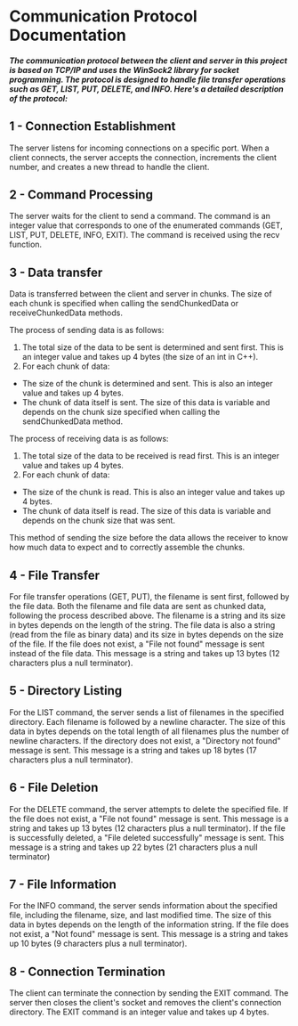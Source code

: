 # Communication Protocol Documentation

#### *The communication protocol between the client and server in this project is based on TCP/IP and uses the WinSock2 library for socket programming. The protocol is designed to handle file transfer operations such as GET, LIST, PUT, DELETE, and INFO. Here's a detailed description of the protocol:*

## 1 - Connection Establishment
The server listens for incoming connections on a specific port. When a client connects, the server accepts the connection, increments the client number, and creates a new thread to handle the client.
## 2 - Command Processing
The server waits for the client to send a command. The command is an integer value that corresponds to one of the enumerated commands (GET, LIST, PUT, DELETE, INFO, EXIT). The command is received using the recv function.
## 3 - Data transfer
Data is transferred between the client and server in chunks. The size of each chunk is specified when calling the sendChunkedData or receiveChunkedData methods.

The process of sending data is as follows:  
1. The total size of the data to be sent is determined and sent first. This is an integer value and takes up 4 bytes (the size of an int in C++).  
2. For each chunk of data:
* The size of the chunk is determined and sent. This is also an integer value and takes up 4 bytes.
* The chunk of data itself is sent. The size of this data is variable and depends on the chunk size specified when calling the sendChunkedData method.

The process of receiving data is as follows:
1. The total size of the data to be received is read first. This is an integer value and takes up 4 bytes.
2. For each chunk of data:
* The size of the chunk is read. This is also an integer value and takes up 4 bytes.
* The chunk of data itself is read. The size of this data is variable and depends on the chunk size that was sent.

This method of sending the size before the data allows the receiver to know how much data to expect and to correctly assemble the chunks.
## 4 - File Transfer
For file transfer operations (GET, PUT), the filename is sent first, followed by the file data. Both the filename and file data are sent as chunked data, following the process described above. The filename is a string and its size in bytes depends on the length of the string. The file data is also a string (read from the file as binary data) and its size in bytes depends on the size of the file. If the file does not exist, a "File not found" message is sent instead of the file data. This message is a string and takes up 13 bytes (12 characters plus a null terminator).
## 5 - Directory Listing
For the LIST command, the server sends a list of filenames in the specified directory. Each filename is followed by a newline character. The size of this data in bytes depends on the total length of all filenames plus the number of newline characters.  If the directory does not exist, a "Directory not found" message is sent. This message is a string and takes up 18 bytes (17 characters plus a null terminator).
## 6 - File Deletion
For the DELETE command, the server attempts to delete the specified file. If the file does not exist, a "File not found" message is sent. This message is a string and takes up 13 bytes (12 characters plus a null terminator).  If the file is successfully deleted, a "File deleted successfully" message is sent. This message is a string and takes up 22 bytes (21 characters plus a null terminator)
## 7 - File Information
For the INFO command, the server sends information about the specified file, including the filename, size, and last modified time. The size of this data in bytes depends on the length of the information string.  If the file does not exist, a "Not found" message is sent. This message is a string and takes up 10 bytes (9 characters plus a null terminator).
## 8 - Connection Termination
The client can terminate the connection by sending the EXIT command. The server then closes the client's socket and removes the client's connection directory. The EXIT command is an integer value and takes up 4 bytes.
